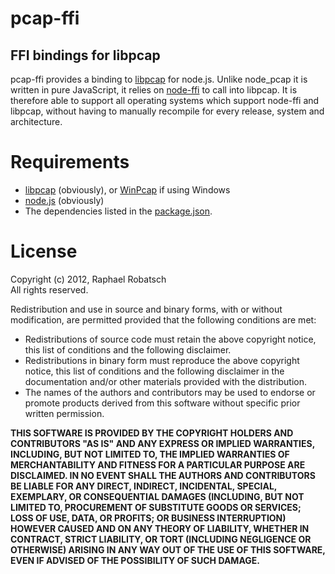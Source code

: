 pcap-ffi
========
FFI bindings for libpcap
------------------------

pcap-ffi provides a binding to [libpcap](http://www.tcpdump.org/) for node.js. Unlike node_pcap
it is written in pure JavaScript, it relies on [node-ffi](https://github.com/rbranson/node-ffi)
to call into libpcap. It is therefore able to support all operating systems which support
node-ffi and libpcap, without having to manually recompile for every release,
system and architecture.

Requirements
============
* [libpcap](http://www.tcpdump.org) (obviously), or [WinPcap](https://winpcap.org/) if using Windows
* [node.js](http://nodejs.org) (obviously)
* The dependencies listed in the [package.json](package.json).

License
=======
Copyright (c) 2012, Raphael Robatsch  
All rights reserved.

Redistribution and use in source and binary forms, with or without
modification, are permitted provided that the following conditions are met:

* Redistributions of source code must retain the above copyright
  notice, this list of conditions and the following disclaimer.
* Redistributions in binary form must reproduce the above copyright
  notice, this list of conditions and the following disclaimer in the
  documentation and/or other materials provided with the distribution.
* The names of the authors and contributors may be used to endorse
  or promote products derived from this software without specific
  prior written permission.

**THIS SOFTWARE IS PROVIDED BY THE COPYRIGHT HOLDERS AND CONTRIBUTORS "AS IS" AND
ANY EXPRESS OR IMPLIED WARRANTIES, INCLUDING, BUT NOT LIMITED TO, THE IMPLIED
WARRANTIES OF MERCHANTABILITY AND FITNESS FOR A PARTICULAR PURPOSE ARE
DISCLAIMED. IN NO EVENT SHALL THE AUTHORS AND CONTRIBUTORS BE LIABLE FOR ANY
DIRECT, INDIRECT, INCIDENTAL, SPECIAL, EXEMPLARY, OR CONSEQUENTIAL DAMAGES
(INCLUDING, BUT NOT LIMITED TO, PROCUREMENT OF SUBSTITUTE GOODS OR SERVICES;
LOSS OF USE, DATA, OR PROFITS; OR BUSINESS INTERRUPTION) HOWEVER CAUSED AND
ON ANY THEORY OF LIABILITY, WHETHER IN CONTRACT, STRICT LIABILITY, OR TORT
(INCLUDING NEGLIGENCE OR OTHERWISE) ARISING IN ANY WAY OUT OF THE USE OF THIS
SOFTWARE, EVEN IF ADVISED OF THE POSSIBILITY OF SUCH DAMAGE.**
